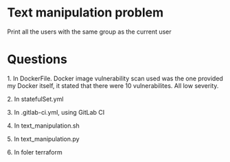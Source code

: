 # Text manipulation problem
Print all the users with the same group as the current user

# Questions

1\. In DockerFile. Docker image vulnerability scan used was the one provided my Docker itself, it stated that there were 10 vulnerabilites. All low severity.

2\. In statefulSet.yml 

3\. In .gitlab-ci.yml, using GitLab CI

4\. In text_manipulation.sh

5\. In text_manipulation.py 

6\. In foler terraform